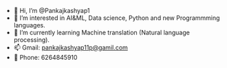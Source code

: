 - 👋 Hi, I’m @Pankajkashyap1
- 👀 I’m interested in AI&ML, Data science, Python and new Programmming languages.
- 🌱 I’m currently learning Machine translation (Natural language processing).
- 📫 Gmail: pankajkashyap11p@gamil.com
- 📱 Phone: 6264845910 


